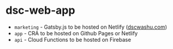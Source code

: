 #	dsc-web-app

 - `marketing` - Gatsby.js to be hosted on Netlify ([dscwashu.com](https://www.dscwashu.com))
 - `app` - CRA to be hosted on Github Pages or Netlify
 - `api` - Cloud Functions to be hosted on Firebase
